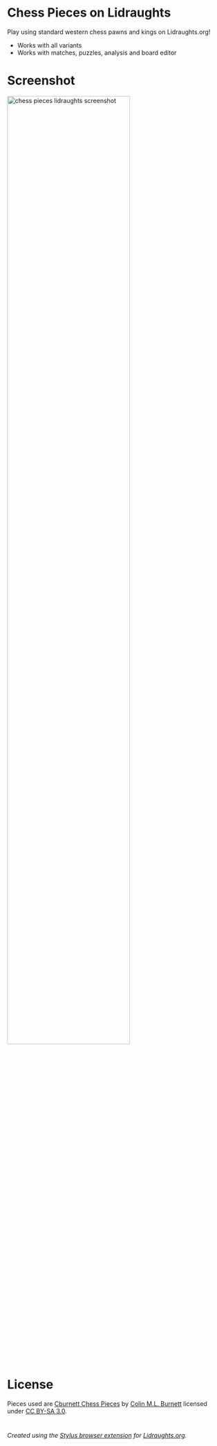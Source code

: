# Chess Pieces on Lidraughts
Play using standard western chess pawns and kings on Lidraughts.org!

- Works with all variants
- Works with matches, puzzles, analysis and board editor

# Screenshot
<img src="https://raw.githubusercontent.com/LuffyKudo/Lidraughts-Themes/main/Chess%20Pieces/Lidraughts%20Chess%20Pieces%20Screenshot.png" alt="chess pieces lidraughts screenshot" width="75%"></img>

# License
Pieces used are [Cburnett Chess Pieces](https://en.wikipedia.org/wiki/User:Cburnett/GFDL_images/Chess) by [Colin M.L. Burnett](https://en.wikipedia.org/wiki/User:Cburnett) licensed under [CC BY-SA 3.0](https://creativecommons.org/licenses/by-sa/3.0/deed.en).

#
*Created using the [Stylus browser extension](https://add0n.com/stylus.html) for [Lidraughts.org](https://lidraughts.org).*
